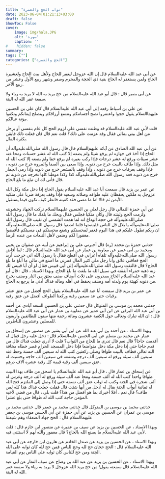 ```yaml
---
title: "ثواب الحج والعمرة"
date: 2023-06-04T01:21:13+03:00
draft: false
ShowToc: False
cover:
    image: img/hala.JPG
    alt: 'صورة'
    caption: ''
#    hidden: false
summary: 
tags: [""]
categories: ["الحج والعمرة"]
---
```

عن أبي عبد الله عليه‌السلام قال إن الله عزوجل ليغفر للحاج ولأهل
بيت الحاج ولعشيرة الحاج ولمن يستغفر له الحاج بقية ذي الحجة والمحرم
وصفر وشهر ربيع الأول وعشر من ربيع الآخر.

عن أبي بصير قال : قال أبو عبد الله عليه‌السلام
من حج يريد به الله لا يريد به رياء ولا سمعة غفر الله له البتة.

 
 عن علي بن أسباط رفعه إلى أبي عبد الله عليه‌السلام
قال كان علي بن الحسين عليهما‌السلام يقول حجوا واعتمروا تصح أجسامكم
وتتسع أرزاقكم وينصلح إيمانكم وتكفوا مؤنة عيالكم.

قلت لأبي عبد الله عليه‌السلام قد وطنت نفسي على لزوم
الحج كل عام بنفسي أو برجل من أهل بيتي بمالي فقال وقد عزمت على
ذلك؟ قلت نعم قال فان فعلت ذلك فأيقن بكثرة المال.

عن أبي عبد الله الصادق عن آبائه عليهم‌السلام قال
قال رسول الله صلى‌الله‌عليه‌وآله أن الحاج إذا أخذ في جهازه لم يرفع شيئا ولم يضعه
إلا كتب الله له عشر حسنات ومحا عنه عشر سيئات ورفع له عشر درجات
فإذا ركب بعيره لم يرفع خفا ولم يضعه إلا كتب الله له مثل ذلك. وإذا
طاف بالبيت خرج من ذنوبه. وإذا سعى بين الصفا والمروة خرج من
ذنوبه ، فإذا وقف بعرفات خرج من ذنوبه ، وإذا وقف بالمشعر خرج
من ذنوبه وإذا رمى الجمار خرج من ذنوبه فعد رسول الله صلى‌الله‌عليه‌وآله كذا وكذا
موطنا كلها تخرجه من ذنوبه ثم قال فأنى لك ان تبلغ ما بلغ الحاج.

عن
عمر بن يزيد قال سمعت أبا عبد الله عليه‌السلام يقول الحاج إذا دخل مكة وكل
الله عزوجل به ملكين يحفظان عليه طوافه وصلاته وسعيه فإذا وقف
بعرفة ضربا على منكبه الأيمن ثم قالا اما ما مضى فقد كفيته فانظر كيف
تكون فيما يستقبل.
 
 عن أبي حمزة الثمالي
قال رجل لعلي بن الحسين عليهما‌السلام تركت الجهاد وخشونته ولزمت
الحج ولينته قال وكان متكيا فجلس فقال ويحك ما بلغك ما قال رسول
الله صلى‌الله‌عليه‌وآله في حجة الوداع انه لما همت الشمس ان تغيب قال رسول الله صلى‌الله‌عليه‌وآله
يا بلال قل للناس فلينصتوا فلما انصتوا قال رسول الله صلى‌الله‌عليه‌وآله ان ربكم تطول
عليكم في هذا اليوم فغفر لمحسنكم وشفع محسنكم في مسيئكم فأفيضوا
مغفورا لكم وضمن لأهل التبعات من عنده الرضا.

حدثني حمزة بن محمد (ره) قال أخبرني علي بن إبراهيم عن أبيه
عن صفوان بن يحيى ومحمد بن أبي عمير عن معاوية بن عمار عن أبي
عبد الله عليه‌السلام قال : لما أفاض رسول الله صلى‌الله‌عليه‌وآله تلقاه أعرابي في أفطح فقال
يا رسول الله اني خرجت أريد الحج فعاقني عائق وأنا رجل ملي كثير المال
فمرني ما اصنع في مالي ما أبلغ ما بلغ الحاج؟ قال فالتفت رسول الله صلى‌الله‌عليه‌وآله
إلى أبي قبيس فقال لو أن أبا قبيس لك زنة ذهبة حمراء أنفقته في سبيل
الله ما بلغت ما بلغ الحاج.
وبهذا الاسناد ، قال : قال أبو عبد الله عليه‌السلام الحاج يصدرون على ثلاث
أصناف صنف يعتق من النار وصنف يخرج من ذنوبه كهيئة يوم ولدته
أمه وصنف يحفظ في أهله وماله فذاك أدنى ما يرجع به الحاج.

عن عمر بن يزيد قال سمعت
أبا عبد الله عليه‌السلام يقول الحج أفضل من عتق عشر رقبات حتى عد سبعين
رقبة وركعتا الطواف أفضل عن عتق رقبة.

حدثني محمد بن موسى بن المتوكل قال حدثني علي بن الحسين السعد
آبادي عن أحمد بن أبي عبد الله البرقي عن ابن أبي عمير عن معاوية بن
عمار عن أبي عبد الله عليه‌السلام قال : ان الله تبارك وتعالى حول الكعبة
عشرون ومائة رحمة منها ستون للطائفين وأربعون للمصلين وعشرون
للناظرين.

وبهذا الاسناد ، عن أحمد بن أبي عبد الله عن ابن أبي بشير عن
منصور عن إسحاق بن عمار عن محمد بن مسلم عن أبي الحسن عليه‌السلام قال :
دخل عليه رجل فقال له أقدمت حاجا؟ قال نعم قال تدري ما للحاج
من الثواب؟ قلت لا أدري جعلت فداك قال من قدم حاجا حتى إذا دخل
مكة دخل متواضعا فإذا دخل المسجد الحرام قصر خطاه مخافة الله تعالى
فطاف بالبيت طوافا وصلى ركعتين كتب الله له سبعين ألف حسنة وحط
عنه سبعين ألف سيئة ورفع له سبعين ألف درجة وشفعه في سبعين ألف
حاجة وحسبت له عتق سبعين ألف رقبة قيمة كل رقبة عشرة آلاف
درهم.

عن إسحاق بن
عمار قال ، قال أبو عبد الله عليه‌السلام يا اسحق من طاف بهذا البيت طوافا
واحدا كتب الله له ألف حسنة ومحا عنه ألف سيئة ورفع له ألف درجة
وغرس له ألف شجرة في الجنة وكتب له ثواب عتق ألف نسمة حتى إذا
وصل إلى الملتزم فتح الله له ثمانية أبواب الجنة يقال له ادخل من أيها
شئت قال فقلت جعلت فداك هذا كله لمن طاف؟ قال نعم ، أفلا أخبرك
بما هو أفضل من هذا؟ قلت بلى ، قال من قضى لأخيه المؤمن حاجة
كتب الله له طوافا حتى بلغ عشرا.

حدثني محمد بن موسى بن المتوكل قال حدثني محمد بن جعفر قال
حدثني محمد بن موسى بن عمران عن الحسين بن يزيد عن أبي حمزة عن
أبي الحسن موسى بن جعفر عليهما‌السلام قال : الحج جهاد الضعفاء وهم شيعتنا
 
وبهذا الاسناد ، عن الحسين بن يزيد عن سيف بن عميرة عن منصور
ابن حازم قال : قلت لأبي عبد الله عليه‌السلام ما يصنع الله بالحاج؟ قال مغفور
والله لهم لا استثنى فيه.

وبهذا الاسناد ، عن الحسين بن يزيد عن صندل الخادم عن هارون
ابن خارجة عن أبي عبد الله عليه‌السلام قال : الحج حجان حج لله وحج للناس
فمن حج لله كان ثوابه على الله الجنة ومن حج للناس كان ثوابه على الناس
يوم القيامة.

وبهذا الاسناد ، عن الحسين بن يزيد عن عبد الله بن وضاح عن سيف
التمار عن أبي عبد الله عليه‌السلام قال سمعته يقول! من حج يريد الله عزوجل
لا يريد به رياء ولا سمعة غفر الله له البتة.


